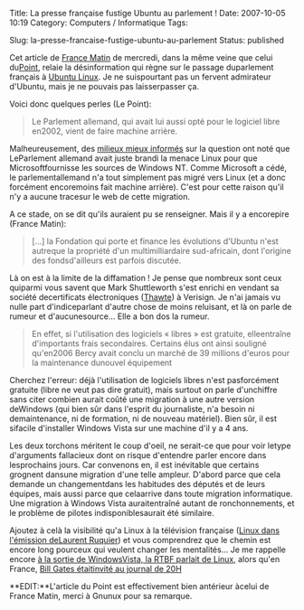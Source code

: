 Title: La presse française fustige Ubuntu au parlement !
Date: 2007-10-05 10:19
Category: Computers / Informatique
Tags: <?xml version="1.0" encoding="utf-8"?>

Slug: la-presse-francaise-fustige-ubuntu-au-parlement
Status: published

Cet article de [France Matin](\%22http://www.francematin.info/L-Assemblee-Nationale-sous-pavillon-sud-africain-la-crise_a13973.html\%22) de mercredi, dans la même veine que celui du[Point](\%22http://www.lepoint.fr/content/point_semaine/article?id=192073\%22), relaie la désinformation qui règne sur le passage duparlement français à [Ubuntu Linux](\%22http://fr.wikipedia.org/wiki/Ubuntu_Linux\%22). Je ne suispourtant pas un fervent admirateur d'Ubuntu, mais je ne pouvais pas laisserpasser ça.

Voici donc quelques perles (Le Point):

> Le Parlement allemand, qui avait lui aussi opté pour le logiciel libre en2002, vient de faire machine arrière.

Malheureusement, des [milieux mieux informés](\%22http://linuxfr.org//comments/858936.html#858936\%22) sur la question ont noté que LeParlement allemand avait juste brandi la menace Linux pour que Microsoftfournisse les sources de Windows NT. Comme Microsoft a cédé, le parlementallemand n'a tout simplement pas migré vers Linux (et a donc forcément encoremoins fait machine arrière). C'est pour cette raison qu'il n'y a aucune tracesur le web de cette migration.  

A ce stade, on se dit qu'ils auraient pu se renseigner. Mais il y a encorepire (France Matin):

> \[...\] la Fondation qui porte et finance les évolutions d'Ubuntu n'est autreque la propriété d'un multimilliardaire sud-africain, dont l'origine des fondsd'ailleurs est parfois discutée.

Là on est à la limite de la diffamation ! Je pense que nombreux sont ceux quiparmi vous savent que Mark Shuttleworth s'est enrichi en vendant sa société decertificats électroniques ([Thawte](\%22http://fr.wikipedia.org/wiki/Thawte\%22)) à Verisign. Je n'ai jamais vu nulle part d'indiceparlant d'autre chose de moins reluisant, et là on parle de rumeur et d'aucunesource... Elle a bon dos la rumeur.

> En effet, si l'utilisation des logiciels « libres » est gratuite, elleentraîne d'importants frais secondaires. Certains élus ont ainsi souligné qu'en2006 Bercy avait conclu un marché de 39 millions d'euros pour la maintenance dunouvel équipement

Cherchez l'erreur: déjà l'utilisation de logiciels libres n'est pasforcément gratuite (libre ne veut pas dire gratuit), mais surtout on parle d'unchiffre sans citer combien aurait coûté une migration à une autre version deWindows (qui bien sûr dans l'esprit du journaliste, n'a besoin ni demaintenance, ni de formation, ni de nouveau matériel). Bien sûr, il est sifacile d'installer Windows Vista sur une machine d'il y a 4 ans.

Les deux torchons méritent le coup d'oeil, ne serait-ce que pour voir letype d'arguments fallacieux dont on risque d'entendre parler encore dans lesprochains jours. Car convenons en, il est inévitable que certains grognent dansune migration d'une telle ampleur. D'abord parce que cela demande un changementdans les habitudes des députés et de leurs équipes, mais aussi parce que celaarrive dans toute migration informatique. Une migration à Windows Vista auraitentraîné autant de ronchonnements, et le problème de pilotes indisponiblesaurait été similaire.

Ajoutez à celà la visibilité qu'a Linux à la télévision française ([Linux dans l'émission deLaurent Ruquier](\%22http://youtube.com/watch?v=JMI-UxzSUec\%22)) et vous comprendrez que le chemin est encore long pourceux qui veulent changer les mentalités... Je me rappelle encore [à la sortie de WindowsVista, la RTBF parlait de Linux](\%22http://youtube.com/watch?v=ws4JJ2Z9eaQ\%22), alors qu'en France, [Bill Gates étaitinvité au journal de 20H](\%22/post/2007/02/07/Bill-Gates-au-20H-de-PPDA\%22)

**EDIT:**L'article du Point est effectivement bien antérieur àcelui de France Matin, merci à Gnunux pour sa remarque.
